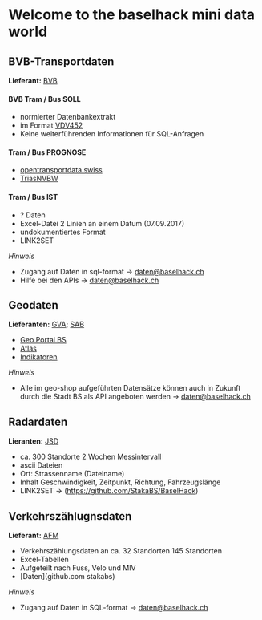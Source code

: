 Welcome to the baselhack mini data world
========================================================================

##  BVB-Transportdaten
**Lieferant:** [BVB](http://bvb.ch)

#### BVB Tram / Bus SOLL
* normierter Datenbankextrakt
* im Format [VDV452](https://www.vdv.de/452--sdsv15.pdfx?forced=true)
* Keine weiterführenden Informationen für SQL-Anfragen

#### Tram / Bus PROGNOSE
* [opentransportdata.swiss](https://opentransportdata.swiss/de/cookbook/verwendung-der-api/)
* [TriasNVBW](data/triasNVBW)

#### Tram / Bus IST
* ? Daten
* Excel-Datei 2 Linien an einem Datum (07.09.2017)
* undokumentiertes Format
* LINK2SET

*Hinweis*
* Zugang auf Daten in sql-format -> daten@baselhack.ch
* Hilfe bei den APIs -> daten@baselhack.ch

## Geodaten
**Lieferanten:** [GVA](http://www.gva.bs.ch/); [SAB](http://www.statistik.bs.ch/)
* [Geo Portal BS](http://www.geo.bs.ch)
* [Atlas](http://www.statistik.bs.ch/karten/basler-atlas.html)
* [Indikatoren](http://www.statistik.bs.ch/zahlen/indikatoren.html)

*Hinweis*
* Alle im geo-shop aufgeführten Datensätze können auch in Zukunft durch die Stadt BS als API angeboten werden -> daten@baselhack.ch

## Radardaten
**Lieranten:** [JSD](http://www.polizei.bs.ch)
* ca. 300 Standorte 2 Wochen Messintervall
* ascii Dateien
* Ort: Strassenname (Dateiname)
* Inhalt Geschwindigkeit, Zeitpunkt, Richtung, Fahrzeugslänge
* LINK2SET -> (https://github.com/StakaBS/BaselHack)

## Verkehrszählugnsdaten
**Lieferant:** [AFM](http://www.mobilitaet.bs.ch)
* Verkehrszählungsdaten an ca. 32 Standorten 145 Standorten
* Excel-Tabellen
* Aufgeteilt nach Fuss, Velo und MIV
* [Daten](github.com stakabs)

*Hinweis*
* Zugang auf Daten in SQL-format -> daten@baselhack.ch
